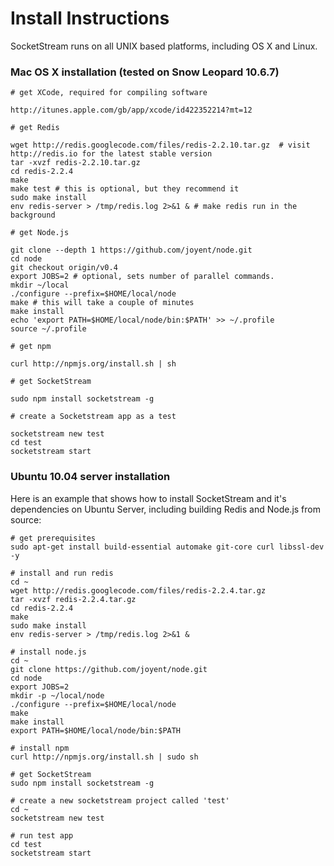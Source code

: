 Install Instructions
====================

SocketStream runs on all UNIX based platforms, including OS X and Linux.

### Mac OS X installation (tested on Snow Leopard 10.6.7)

    # get XCode, required for compiling software
    
    http://itunes.apple.com/gb/app/xcode/id422352214?mt=12
    
    # get Redis
    
    wget http://redis.googlecode.com/files/redis-2.2.10.tar.gz  # visit http://redis.io for the latest stable version
    tar -xvzf redis-2.2.10.tar.gz
    cd redis-2.2.4
    make
    make test # this is optional, but they recommend it
    sudo make install
    env redis-server > /tmp/redis.log 2>&1 & # make redis run in the background
    
    # get Node.js
    
    git clone --depth 1 https://github.com/joyent/node.git
    cd node
    git checkout origin/v0.4
    export JOBS=2 # optional, sets number of parallel commands.
    mkdir ~/local
    ./configure --prefix=$HOME/local/node
    make # this will take a couple of minutes
    make install
    echo 'export PATH=$HOME/local/node/bin:$PATH' >> ~/.profile
    source ~/.profile
  
    # get npm
    
    curl http://npmjs.org/install.sh | sh
  
    # get SocketStream
    
    sudo npm install socketstream -g
    
    # create a Socketstream app as a test
    
    socketstream new test
    cd test
    socketstream start
    

### Ubuntu 10.04 server installation

Here is an example that shows how to install SocketStream and it's dependencies on Ubuntu Server, including building Redis and Node.js from source:

    # get prerequisites
    sudo apt-get install build-essential automake git-core curl libssl-dev -y
    
    # install and run redis
    cd ~
    wget http://redis.googlecode.com/files/redis-2.2.4.tar.gz
    tar -xvzf redis-2.2.4.tar.gz
    cd redis-2.2.4
    make
    sudo make install
    env redis-server > /tmp/redis.log 2>&1 &
    
    # install node.js
    cd ~
    git clone https://github.com/joyent/node.git
    cd node
    export JOBS=2
    mkdir -p ~/local/node
    ./configure --prefix=$HOME/local/node
    make
    make install
    export PATH=$HOME/local/node/bin:$PATH
    
    # install npm
    curl http://npmjs.org/install.sh | sudo sh
    
    # get SocketStream
    sudo npm install socketstream -g
    
    # create a new socketstream project called 'test'
    cd ~
    socketstream new test
    
    # run test app
    cd test
    socketstream start
    
    
    
